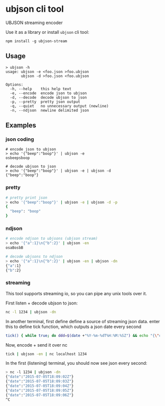 # ubjson cli tool

UBJSON streaming encoder

Use it as a library or install `ubjson` cli tool:
```
npm install -g ubjson-stream
```

## Usage

```
> ubjson -h
usage: ubjson -e <foo.json >foo.ubjson
       ubjson -d >foo.json <foo.ubjson

Options:
  -h, --help    this help text
  -e, --encode  encode json to ubjson
  -d, --decode  decode ubjson to json
  -p, --pretty  pretty json output
  -q, --quiet   no unnecessary output (newline)
  -n, --ndjson  newline delimited json
```

## Examples

### json coding

```
# encode json to ubjson
> echo '{"beep":"boop"}' | ubjson -e
osbeepsboop

# decode ubjson to json
> echo '{"beep":"boop"}' | ubjson -e | ubjson -d
{"beep":"boop"}
```

### pretty

```sh
# pretty print json
> echo '{"beep":"boop"}' | ubjson -e | ubjson -d -p
{
  "beep": "boop"
}
```

### ndjson

```sh
# encode ndjson to ubjsons (ubjson stream)
> echo '{"a":1}\n{"b":2}' | ubjson -en
osaBosbB

# decode ubjsons to ndjson
> echo '{"a":1}\n{"b":2}' | ubjson -en | ubjson -dn
{"a":1}
{"b":2}
```

### streaming

This tool supports streaming io, so you can pipe any unix tools over it.

First listen + decode ubjson to json:

```sh
nc -l 1234 | ubjson -dn
```

In another terminal, first define define a source of streaming json data. enter this to define tick function, which outputs a json date every second
```sh
tick() { while true; do ddd=$(date +"%Y-%m-%dT%H:%M:%SZ") && echo "{\"date\": \"$ddd\"}" && sleep 1; done }
```

Now, encode + send it over nc

```sh
tick | ubjson -en | nc localhost 1234
```

In the first (listening) terminal, you should now see json every second:

```sh
> nc -l 1234 | ubjson -dn
{"date":"2015-07-05T18:09:02Z"}
{"date":"2015-07-05T18:09:03Z"}
{"date":"2015-07-05T18:09:04Z"}
{"date":"2015-07-05T18:09:05Z"}
{"date":"2015-07-05T18:09:06Z"}
^C
```
